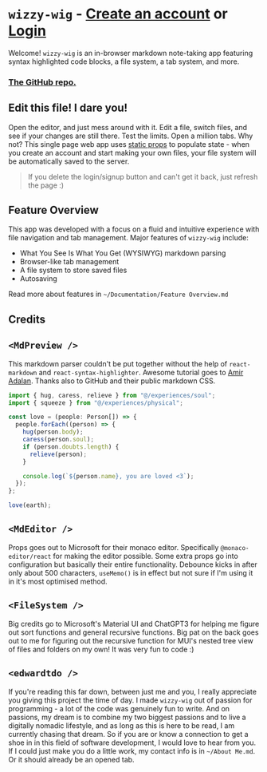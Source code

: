 # `wizzy-wig` - [Create an account](#signupEl) or [Login](#loginEl)

Welcome! `wizzy-wig` is an in-browser markdown note-taking app featuring syntax highlighted code blocks, a file system, a tab system, and more.

### [The GitHub repo.](https://github.com/Foyoman/wizzy-wig-client)

## Edit this file! I dare you!

Open the editor, and just mess around with it. Edit a file, switch files, and see if your changes are still there. Test the limits. Open a million tabs. Why not? This single page web app uses [static props](/files/welcome.md) to populate state - when you create an account and start making your own files, your file system will be automatically saved to the server.

> If you delete the login/signup button and can't get it back, just refresh the page :)

## Feature Overview

This app was developed with a focus on a fluid and intuitive experience with file navigation and tab management. Major features of `wizzy-wig` include:

- What You See Is What You Get (WYSIWYG) markdown parsing
- Browser-like tab management
- A file system to store saved files
- Autosaving

Read more about features in `~/Documentation/Feature Overview.md`

## Credits

## `<MdPreview />`

This markdown parser couldn't be put together without the help of `react-markdown` and `react-syntax-highlighter`. Awesome tutorial goes to [Amir Adalan](https://amirardalan.com/blog/syntax-highlight-code-in-markdown). Thanks also to GitHub and their public markdown CSS.

```ts
import { hug, caress, relieve } from "@/experiences/soul";
import { squeeze } from "@/experiences/physical";

const love = (people: Person[]) => {
  people.forEach((person) => {
    hug(person.body);
    caress(person.soul);
    if (person.doubts.length) {
      relieve(person);
    }

    console.log(`${person.name}, you are loved <3`);
  });
};

love(earth);
```

## `<MdEditor />`

Props goes out to Microsoft for their monaco editor. Specifically `@monaco-editor/react` for making the editor possible. Some extra props go into configuration but basically their entire functionality. Debounce kicks in after only about 500 characters, `useMemo()` is in effect but not sure if I'm using it in it's most optimised method.

## `<FileSystem />`

Big credits go to Microsoft's Material UI and ChatGPT3 for helping me figure out sort functions and general recursive functions. Big pat on the back goes out to me for figuring out the recursive function for MUI's nested tree view of files and folders on my own! It was very fun to code :)

## `<edwardtdo />`

If you're reading this far down, between just me and you, I really appreciate you giving this project the time of day. I made `wizzy-wig` out of passion for programming - a lot of the code was genuinely fun to write. And on passions, my dream is to combine my two biggest passions and to live a digitally nomadic lifestyle, and as long as this is here to be read, I am currently chasing that dream. So if you are or know a connection to get a shoe in in this field of software development, I would love to hear from you. If I could just make you do a little work, my contact info is in `~/About Me.md`. Or it should already be an opened tab.
